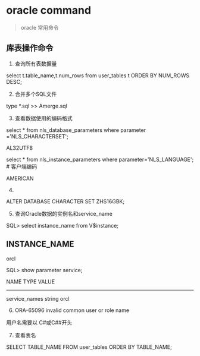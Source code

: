 # oracle command

> oracle 常用命令

## 库表操作命令

1. 查询所有表数据量

select t.table_name,t.num_rows from user_tables t ORDER BY NUM_ROWS DESC;

2. 合并多个SQL文件

type *.sql >> Amerge.sql

3. 查看数据使用的编码格式

select * from nls_database_parameters where parameter ='NLS_CHARACTERSET';

AL32UTF8

select * from nls_instance_parameters where parameter='NLS_LANGUAGE'; # 客户端编码

AMERICAN

4. 

ALTER DATABASE CHARACTER SET ZHS16GBK;

5. 查询Oracle数据的实例名和service_name

SQL> select instance_name from  V$instance;

INSTANCE_NAME
----------------
orcl

SQL> show parameter service;

NAME                                 TYPE        VALUE
------------------------------------ ----------- ------------------------------
service_names                        string      orcl

6. ORA-65096 invalid common user or role name

[](https://blog.csdn.net/oscar999/article/details/118012989)
[](https://blog.csdn.net/lixiangss1993/article/details/121677355)

用户名需要以 C#或C##开头

7. 查看表名

SELECT TABLE_NAME FROM user_tables ORDER BY TABLE_NAME;